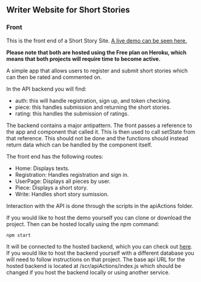 ## Writer Website for Short Stories
### Front


This is the front end of a Short Story Site. [A live demo can be seen here.](https://ww-front.herokuapp.com/)

**Please note that both are hosted using the Free plan on Heroku, which means that both projects will require time to become active.**

A simple app that allows users to register and submit short stories which can then be rated and commented on.

In the API backend you will find:

+ auth: this will handle registration, sign up, and token checking.
+ piece: this handles submission and returning the short stories.
+ rating: this handles the submission of ratings.

The backend contains a major antipattern. The front passes a reference to the app and component that called it. This is then used to call setState from that reference. This should not be done and the functions should instead return data which can be handled by the component itself.

The front end has the following routes:

+ Home: Displays texts.
+ Registration: Handles registration and sign in.
+ UserPage: Displays all pieces by user.
+ Piece: Displays a short story.
+ Write: Handles short story sumission.

Interaction with the API is done through the scripts in the apiActions folder. 

If you would like to host the demo yourself you can clone or download the project. Then can be hosted locally using the npm command:

```npm start```

It will be connected to the hosted backend, which you can check out [here](https://github.com/matthewwbuckley/WriterWebsite-API). If you would like to host the backend yourself with a different database you will need to follow instructions on that project. The base api URL for the hosted backend is located at /scr/apiActions/index.js which should be changed if you host the backend locally or using another service. 
